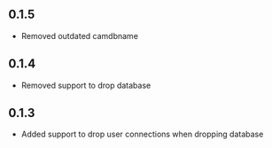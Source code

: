 ## 0.1.5
* Removed outdated camdbname

## 0.1.4
* Removed support to drop database

## 0.1.3
* Added support to drop user connections when dropping database
